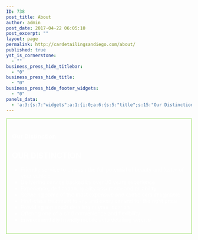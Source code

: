 ```yaml
---
ID: 738
post_title: About
author: admin
post_date: 2017-04-22 06:05:10
post_excerpt: ""
layout: page
permalink: http://cardetailingsandiego.com/about/
published: true
yst_is_cornerstone:
  - ""
business_press_hide_titlebar:
  - "0"
business_press_hide_title:
  - "0"
business_press_hide_footer_widgets:
  - "0"
panels_data:
  - 'a:3:{s:7:"widgets";a:1:{i:0;a:6:{s:5:"title";s:15:"Our Distinction";s:4:"text";s:864:"<h2 style="text-align: left;"><strong>OUR DISTINCTION</strong></h2><ul><li style="text-align: left;">Friendly service to unleash the full potential of beauty and luster of your vehicle</li><li style="text-align: left;">Delivering service backed by over 30 years experience</li><li style="text-align: left;">Experience, dedication, quality assurance and reliability</li><li style="text-align: left;">Servicing some of the most expensive and exotic cars imaginable</li><li style="text-align: left;">First-class treatment to any and every car and for the right price</li><li style="text-align: left;">Providing top notch detailing at your location</li><li style="text-align: left;">Offering one of a kind convenience and flexibility</li><li style="text-align: left;">Environmentally friendly mobile auto detailing service</li></ul><p><!--more--></p><p><!--more--></p>";s:20:"text_selected_editor";s:7:"tinymce";s:5:"autop";b:1;s:12:"_sow_form_id";s:13:"590102eb6ab77";s:11:"panels_info";a:6:{s:5:"class";s:31:"SiteOrigin_Widget_Editor_Widget";s:4:"grid";i:0;s:4:"cell";i:0;s:2:"id";i:0;s:9:"widget_id";s:36:"0e9ac4f1-a100-4e08-9ae3-63c1bf888326";s:5:"style";a:7:{s:2:"id";s:21:"about_our_distinction";s:7:"padding";s:19:"15px 15px 15px 15px";s:27:"background_image_attachment";s:3:"583";s:18:"background_display";s:8:"parallax";s:12:"border_color";s:7:"#81d742";s:10:"font_color";s:7:"#ffffff";s:10:"link_color";s:7:"#dd3333";}}}}s:5:"grids";a:1:{i:0;a:2:{s:5:"cells";i:1;s:5:"style";a:0:{}}}s:10:"grid_cells";a:1:{i:0;a:4:{s:4:"grid";i:0;s:5:"index";i:0;s:6:"weight";i:1;s:5:"style";a:0:{}}}}'
---
```

<div id="pl-738"  class="panel-layout" ><div id="pg-738-0"  class="panel-grid panel-no-style" ><div id="pgc-738-0-0"  class="panel-grid-cell"  data-weight="1" ><div id="panel-738-0-0-0" class="so-panel widget widget_sow-editor panel-first-child panel-last-child" data-index="0" data-style="{&quot;id&quot;:&quot;about_our_distinction&quot;,&quot;padding&quot;:&quot;15px 15px 15px 15px&quot;,&quot;background_image_attachment&quot;:&quot;583&quot;,&quot;background_display&quot;:&quot;parallax&quot;,&quot;border_color&quot;:&quot;#81d742&quot;,&quot;font_color&quot;:&quot;#ffffff&quot;,&quot;link_color&quot;:&quot;#dd3333&quot;}" ><div data-siteorigin-parallax="{&quot;backgroundUrl&quot;:&quot;http:\/\/cardetailingsandiego.com\/wp-content\/uploads\/2017\/04\/website-background-dark-themed.jpg&quot;,&quot;backgroundSize&quot;:[1920,1080],&quot;backgroundSizing&quot;:&quot;scaled&quot;,&quot;limitMotion&quot;:&quot;auto&quot;}" id="about_our_distinction" class="panel-widget-style panel-widget-style-for-738-0-0-0" ><div class="so-widget-sow-editor so-widget-sow-editor-base"><h3 class="widget-title">Our Distinction</h3>
<div class="siteorigin-widget-tinymce textwidget">
	<h2 style="text-align: left;"><strong>OUR DISTINCTION</strong></h2>
<ul>
<li style="text-align: left;">Friendly service to unleash the full potential of beauty and luster of your vehicle</li>
<li style="text-align: left;">Delivering service backed by over 30 years experience</li>
<li style="text-align: left;">Experience, dedication, quality assurance and reliability</li>
<li style="text-align: left;">Servicing some of the most expensive and exotic cars imaginable</li>
<li style="text-align: left;">First-class treatment to any and every car and for the right price</li>
<li style="text-align: left;">Providing top notch detailing at your location</li>
<li style="text-align: left;">Offering one of a kind convenience and flexibility</li>
<li style="text-align: left;">Environmentally friendly mobile auto detailing service</li>
</ul>
<p><!--more--></p>
<p><!--more--></p>
</div>
</div></div></div></div></div></div>

<style type="text/css" class="panels-style" data-panels-style-for-post="738">@import url(http://cardetailingsandiego.com/wp-content/plugins/siteorigin-panels/inc/../css/front-flex.css); #pgc-738-0-0 { width:100%;width:calc(100% - ( 0 * 30px ) ) } #pl-738 .so-panel { margin-bottom:30px } #pl-738 .so-panel:last-child { margin-bottom:0px } #panel-738-0-0-0> .panel-widget-style { background-image:url(http://cardetailingsandiego.com/wp-content/uploads/2017/04/website-background-dark-themed.jpg);background-position:center center;background-repeat:no-repeat;border:1px solid #81d742;color:#ffffff;padding:15px 15px 15px 15px } #panel-738-0-0-0 a { color:#dd3333 } @media (max-width:780px){ #pg-738-0.panel-no-style, #pg-738-0.panel-has-style > .panel-row-style { -webkit-flex-direction:column;-ms-flex-direction:column;flex-direction:column } #pg-738-0 .panel-grid-cell { margin-right:0 } #pg-738-0 .panel-grid-cell { width:100% } #pl-738 .panel-grid-cell { padding:0 } #pl-738 .panel-grid .panel-grid-cell-empty { display:none } #pl-738 .panel-grid .panel-grid-cell-mobile-last { margin-bottom:0px }  } </style>